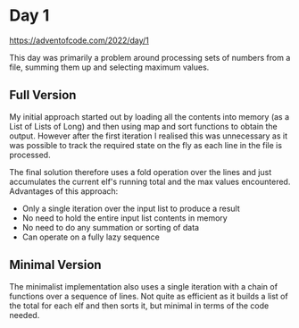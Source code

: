 # Day 1

https://adventofcode.com/2022/day/1

This day was primarily a problem around processing sets of numbers from a file, summing them up
and selecting maximum values.

## Full Version

My initial approach started out by loading all the contents into memory (as a List of Lists of Long)
and then using map and sort functions to obtain the output. However after the first iteration I
realised this was unnecessary as it was possible to track the required state on the fly as each
line in the file is processed.

The final solution therefore uses a fold operation over the lines and just accumulates the current
elf's running total and the max values encountered. Advantages of this approach:

* Only a single iteration over the input list to produce a result
* No need to hold the entire input list contents in memory
* No need to do any summation or sorting of data
* Can operate on a fully lazy sequence

## Minimal Version

The minimalist implementation also uses a single iteration with a chain of functions
over a sequence of lines. Not quite as efficient as it builds a list of the total for each elf and then
sorts it, but minimal in terms of the code needed.

